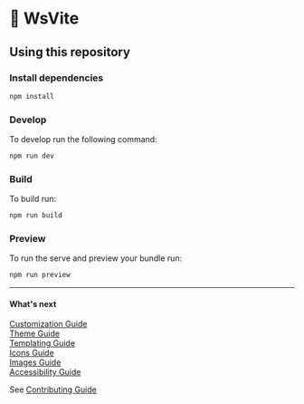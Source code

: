 # 🔵 WsVite

## Using this repository

### Install dependencies

```sh
npm install
```

### Develop

To develop run the following command:

```sh
npm run dev
```

### Build

To build run:

```sh
npm run build
```

### Preview

To run the serve and preview your bundle run:

```sh
npm run preview
```

---
#### What's next
[Customization Guide](CUSTOMIZATION.md)  
[Theme Guide](THEMING.md)  
[Templating Guide](TEMPLATING.md)   
[Icons Guide](ICONS.md)  
[Images Guide](IMAGES.md)  
[Accessibility Guide](ACCESSIBILITY.md)  

See [Contributing Guide](../../CONTRIBUTING.md)
